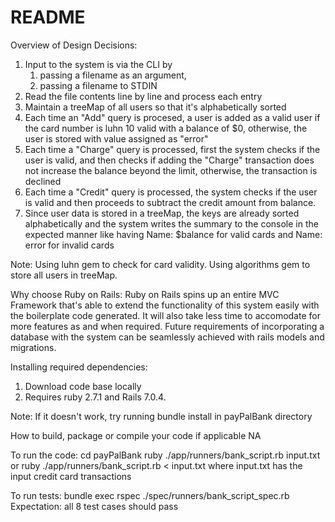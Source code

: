 # README

Overview of Design Decisions:
1) Input to the system is via the CLI by 
	1) passing a filename as an argument,
	2) passing a filename to STDIN
2) Read the file contents line by line and process each entry
3) Maintain a treeMap of all users so that it's alphabetically sorted
4) Each time an "Add" query is procesed, a user is added as a valid user if the card number is luhn 10 valid with a balance of $0, otherwise, the user is stored with value assigned as "error" 
5) Each time a "Charge" query is processed, first the system checks if the user is valid, and then checks if adding the "Charge" transaction does not increase the balance beyond the limit, otherwise, the transaction is declined
6) Each time a "Credit" query is processed, the system checks if the user is valid and then proceeds to subtract the credit amount from balance.
7) Since user data is stored in a treeMap, the keys are already sorted alphabetically and the system writes the summary to the console in the expected manner like having Name: $balance for valid cards and Name: error for invalid cards

Note: Using luhn gem to check for card validity. Using algorithms gem to store all users in treeMap.

Why choose Ruby on Rails:
Ruby on Rails spins up an entire MVC Framework that's able to extend the functionality of this system easily with the boilerplate code generated. It will also take less time to accomodate for more features as and when required.
Future requirements of incorporating a database with the system can be seamlessly achieved with rails models and migrations.

Installing required dependencies:
1) Download code base locally
2) Requires ruby 2.7.1 and Rails 7.0.4.

Note: If it doesn't work, try running bundle install in payPalBank directory

How to build, package or compile your code if applicable
NA

To run the code:
cd payPalBank
ruby ./app/runners/bank_script.rb input.txt 
or
ruby ./app/runners/bank_script.rb < input.txt
where input.txt has the input credit card transactions

To run tests:
bundle exec rspec ./spec/runners/bank_script_spec.rb
Expectation: all 8 test cases should pass




